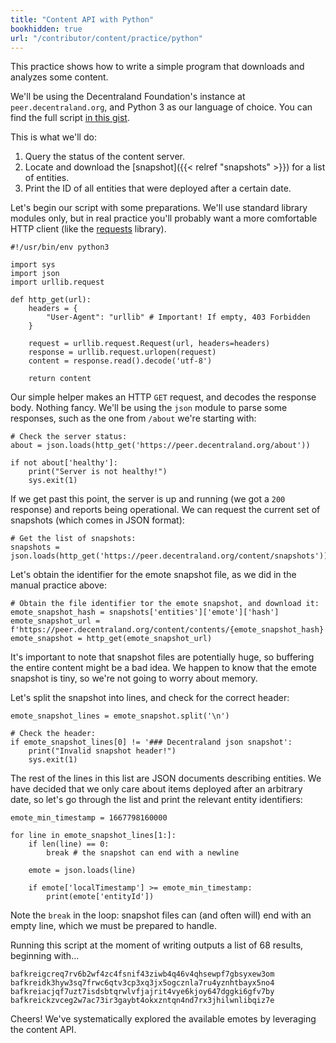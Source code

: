 ```yaml
---
title: "Content API with Python"
bookhidden: true
url: "/contributor/content/practice/python"
---
```


This practice shows how to write a simple program that downloads and analyzes some content.

We'll be using the Decentraland Foundation's instance at `peer.decentraland.org`, and Python 3 as our language of choice. You can find the full script [in this gist](https://gist.github.com/slezica/bbe58316c9cf09c22099eade87bcd49c).

This is what we'll do:

1. Query the status of the content server.
2. Locate and download the [snapshot]({{< relref "snapshots" >}}) for a list of entities.
3. Print the ID of all entities that were deployed after a certain date.

Let's begin our script with some preparations. We'll use standard library modules only, but in real practice you'll probably want a more comfortable HTTP client (like the [requests](https://github.com/psf/requests) library).

```python3
#!/usr/bin/env python3

import sys
import json
import urllib.request

def http_get(url):
    headers = {
        "User-Agent": "urllib" # Important! If empty, 403 Forbidden
    }

    request = urllib.request.Request(url, headers=headers)
    response = urllib.request.urlopen(request)
    content = response.read().decode('utf-8')

    return content
```

Our simple helper makes an HTTP `GET` request, and decodes the response body. Nothing fancy. We'll be using the `json` module to parse some responses, such as the one from `/about` we're starting with:

```python3
# Check the server status:
about = json.loads(http_get('https://peer.decentraland.org/about'))

if not about['healthy']:
    print("Server is not healthy!")
    sys.exit(1)
```

If we get past this point, the server is up and running (we got a `200` response) and reports being operational. We can request the current set of snapshots (which comes in JSON format):

```python3
# Get the list of snapshots:
snapshots = json.loads(http_get('https://peer.decentraland.org/content/snapshots'))
```

Let's obtain the identifier for the emote snapshot file, as we did in the manual practice above:

```python3
# Obtain the file identifier tor the emote snapshot, and download it:
emote_snapshot_hash = snapshots['entities']['emote']['hash']
emote_snapshot_url = f'https://peer.decentraland.org/content/contents/{emote_snapshot_hash}'
emote_snapshot = http_get(emote_snapshot_url)
```

It's important to note that snapshot files are potentially huge, so buffering the entire content might be a bad idea. We happen to know that the emote snapshot is tiny, so we're not going to worry about memory.

Let's split the snapshot into lines, and check for the correct header:

```python3
emote_snapshot_lines = emote_snapshot.split('\n')

# Check the header:
if emote_snapshot_lines[0] != '### Decentraland json snapshot':
    print("Invalid snapshot header!")
    sys.exit(1)
```

The rest of the lines in this list are JSON documents describing entities. We have decided that we only care about items deployed after an arbitrary date, so let's go through the list and print the relevant entity identifiers:

```python3
emote_min_timestamp = 1667798160000

for line in emote_snapshot_lines[1:]:
    if len(line) == 0:
        break # the snapshot can end with a newline

    emote = json.loads(line)

    if emote['localTimestamp'] >= emote_min_timestamp:
        print(emote['entityId'])
```

Note the `break` in the loop: snapshot files can (and often will) end with an empty line, which we must be prepared to handle.

Running this script at the moment of writing outputs a list of 68 results, beginning with...

```
bafkreigcreq7rv6b2wf4zc4fsnif43ziwb4q46v4qhsewpf7gbsyxew3om
bafkreidk3hyw3sq7frwc6qtv3cp3xq3jx5ogcznla7ru4yznhtbayx5no4
bafkreiacjqf7uzt7isdsbtqrwlvfjajrit4vye6kjoy647dggki6gfv7by
bafkreickzvceg2w7ac73ir3gaybt4okxzntqn4nd7rx3jhilwnlibqiz7e
```

Cheers! We've systematically explored the available emotes by leveraging the content API.